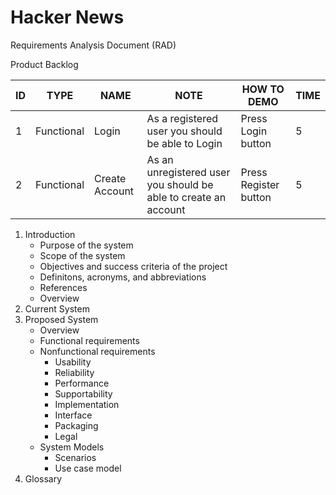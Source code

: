 Hacker News
===========

Requirements Analysis Document (RAD)

Product Backlog

| ID | TYPE | NAME | NOTE | HOW TO DEMO | TIME
| --- | --- | --- | --- | --- | --- |
| 1 | Functional | Login | As a registered user you should be able to Login | Press Login button | 5 |
| 2 | Functional | Create Account | As an unregistered user you should be able to create an account | Press Register button | 5 |

1. Introduction 
    * Purpose of the system
    * Scope of the system
    * Objectives and success criteria of the project
    * Definitons, acronyms, and abbreviations
    * References
    * Overview
2. Current System
3. Proposed System
    * Overview
    * Functional requirements
    * Nonfunctional requirements
        * Usability
        * Reliability
        * Performance
        * Supportability
        * Implementation
        * Interface
        * Packaging
        * Legal
    * System Models
        * Scenarios
        * Use case model
4. Glossary